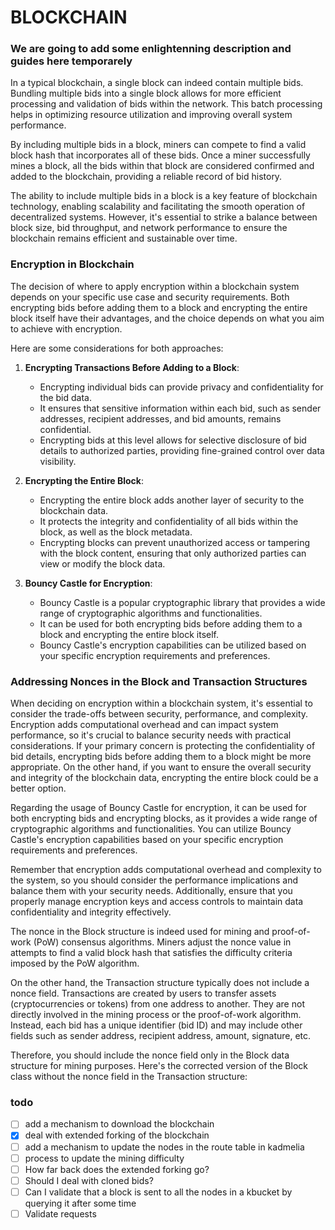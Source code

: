 # BLOCKCHAIN
### We are going to add some enlightenning description and guides here temporarely

In a typical blockchain, a single block can indeed contain multiple bids. Bundling multiple bids into a single block
allows for more efficient processing and validation of bids within the network. This batch processing helps in
optimizing resource utilization and improving overall system performance.

By including multiple bids in a block, miners can compete to find a valid block hash that incorporates all of these
bids. Once a miner successfully mines a block, all the bids within that block are considered confirmed and added to the
blockchain, providing a reliable record of bid history.

The ability to include multiple bids in a block is a key feature of blockchain technology, enabling scalability and
facilitating the smooth operation of decentralized systems. However, it's essential to strike a balance between block
size, bid throughput, and network performance to ensure the blockchain remains efficient and sustainable over time.

### Encryption in Blockchain

The decision of where to apply encryption within a blockchain system depends on your specific use case and security
requirements. Both encrypting bids before adding them to a block and encrypting the entire block itself have their
advantages, and the choice depends on what you aim to achieve with encryption.

Here are some considerations for both approaches:

1. **Encrypting Transactions Before Adding to a Block**:
   - Encrypting individual bids can provide privacy and confidentiality for the bid data.
   - It ensures that sensitive information within each bid, such as sender addresses, recipient addresses, and bid
     amounts, remains confidential.
   - Encrypting bids at this level allows for selective disclosure of bid details to authorized parties, providing
     fine-grained control over data visibility.

2. **Encrypting the Entire Block**:
    - Encrypting the entire block adds another layer of security to the blockchain data.
   - It protects the integrity and confidentiality of all bids within the block, as well as the block metadata.
    - Encrypting blocks can prevent unauthorized access or tampering with the block content, ensuring that only authorized parties can view or modify the block data.

3. **Bouncy Castle for Encryption**:
    - Bouncy Castle is a popular cryptographic library that provides a wide range of cryptographic algorithms and functionalities.
   - It can be used for both encrypting bids before adding them to a block and encrypting the entire block itself.
    - Bouncy Castle's encryption capabilities can be utilized based on your specific encryption requirements and preferences.

### Addressing Nonces in the Block and Transaction Structures 
When deciding on encryption within a blockchain system, it's essential to consider the trade-offs between security, performance, and complexity. Encryption adds computational overhead and can impact system performance, so it's crucial to balance security needs with practical considerations.
If your primary concern is protecting the confidentiality of bid details, encrypting bids before adding them to a block
might be more appropriate. On the other hand, if you want to ensure the overall security and integrity of the blockchain
data, encrypting the entire block could be a better option.

Regarding the usage of Bouncy Castle for encryption, it can be used for both encrypting bids and encrypting blocks, as
it provides a wide range of cryptographic algorithms and functionalities. You can utilize Bouncy Castle's encryption
capabilities based on your specific encryption requirements and preferences.

Remember that encryption adds computational overhead and complexity to the system, so you should consider the performance implications and balance them with your security needs. Additionally, ensure that you properly manage encryption keys and access controls to maintain data confidentiality and integrity effectively.

The nonce in the Block structure is indeed used for mining and proof-of-work (PoW) consensus algorithms. Miners adjust the nonce value in attempts to find a valid block hash that satisfies the difficulty criteria imposed by the PoW algorithm.

On the other hand, the Transaction structure typically does not include a nonce field. Transactions are created by users
to transfer assets (cryptocurrencies or tokens) from one address to another. They are not directly involved in the
mining process or the proof-of-work algorithm. Instead, each bid has a unique identifier (bid ID) and may include other
fields such as sender address, recipient address, amount, signature, etc.

Therefore, you should include the nonce field only in the Block data structure for mining purposes. Here's the corrected version of the Block class without the nonce field in the Transaction structure:

### todo

- [ ] add a mechanism to download the blockchain
- [X] deal with extended forking of the blockchain
- [ ] add a mechanism to update the nodes in the route table in kadmelia
- [ ] process to update the mining difficulty
- [ ] How far back does the extended forking go?
- [ ] Should I deal with cloned bids?
- [ ] Can I validate that a block is sent to all the nodes in a kbucket by querying it after some time
- [ ] Validate requests